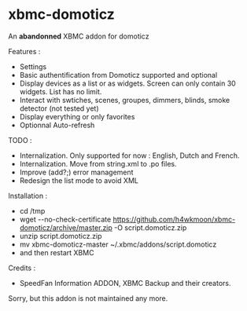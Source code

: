 

xbmc-domoticz
=============

An **abandonned** XBMC addon for domoticz

Features : 
* Settings
* Basic authentification from Domoticz supported and optional
* Display devices as a list or as widgets. Screen can only contain 30 widgets. List has no limit.
* Interact with swtiches, scenes, groupes, dimmers, blinds, smoke detector (not tested yet)
* Display everything or only favorites
* Optionnal Auto-refresh
 

TODO : 
* Internalization. Only supported for now : English, Dutch and French.
* Internalization. Move from string.xml to .po files.
* Improve (add?;) error management
* Redesign the list mode to avoid XML

Installation : 
* cd /tmp
* wget --no-check-certificate https://github.com/h4wkmoon/xbmc-domoticz/archive/master.zip -O script.domoticz.zip
* unzip script.domoticz.zip
* mv xbmc-domoticz-master ~/.xbmc/addons/script.domoticz
* and then restart XBMC


Credits :
* SpeedFan Information ADDON, XBMC Backup and their creators.


Sorry, but this addon is not maintained any more.
